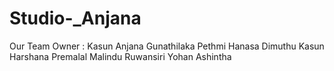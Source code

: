 # Studio-_Anjana

Our Team
  Owner : Kasun Anjana Gunathilaka
  Pethmi Hanasa
  Dimuthu 
  Kasun Harshana Premalal
  Malindu Ruwansiri
  Yohan Ashintha
